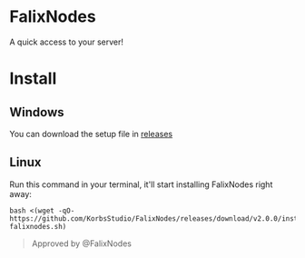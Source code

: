 # FalixNodes
A quick access to your server!

# Install
## Windows
You can download the setup file in [releases](https://github.com/KorbsStudio/FalixNodes/releases)
## Linux
Run this command in your terminal, it'll start installing FalixNodes right away:
```
bash <(wget -qO- https://github.com/KorbsStudio/FalixNodes/releases/download/v2.0.0/install-falixnodes.sh)
```

> Approved by @FalixNodes
